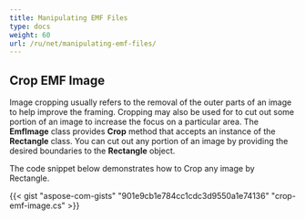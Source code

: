 ```yaml
---
title: Manipulating EMF Files
type: docs
weight: 60
url: /ru/net/manipulating-emf-files/
---
```


## **Crop EMF Image**
Image cropping usually refers to the removal of the outer parts of an image to help improve the framing. Cropping may also be used for to cut out some portion of an image to increase the focus on a particular area. The **EmfImage** class provides **Crop** method that accepts an instance of the **Rectangle** class. You can cut out any portion of an image by providing the desired boundaries to the **Rectangle** object.

The code snippet below demonstrates how to Crop any image by Rectangle.

{{< gist "aspose-com-gists" "901e9cb1e784cc1cdc3d9550a1e74136" "crop-emf-image.cs" >}}




